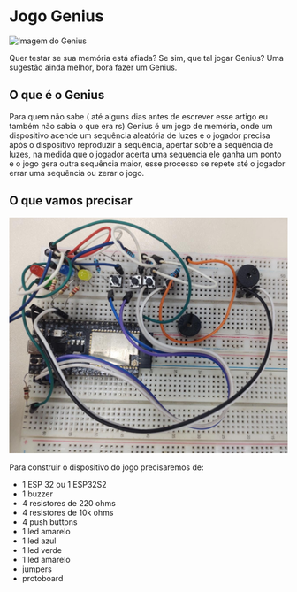 # Jogo Genius

![Imagem do Genius](https://estrela.vtexassets.com/arquivos/ids/163355/Jogo-Genius-Produto-Estrela.jpg?v=636661399595430000)

Quer testar se sua memória está afiada? Se sim, que tal jogar Genius?
Uma sugestão ainda melhor, bora fazer um Genius.

## O que é o Genius

Para quem não sabe ( até alguns dias antes de escrever esse artigo eu também não sabia o que era rs) Genius é um jogo de memória, onde um dispositivo acende um sequência aleatória de luzes e o jogador precisa após o dispositivo reproduzir a sequência, apertar sobre a sequência de luzes, na medida que o jogador acerta uma sequencia ele ganha um ponto e o jogo gera outra sequência maior, esse processo se repete até o jogador errar uma sequência ou zerar o jogo.

## O que vamos precisar

![Imagem do prototipo ](https://raw.githubusercontent.com/JN513/genius/main/imagens/imagem.jpeg)

Para construir o dispositivo do jogo precisaremos de:
- 1 ESP 32 ou 1 ESP32S2
- 1 buzzer
- 4 resistores de 220 ohms
- 4 resistores de 10k ohms
- 4 push buttons
- 1 led amarelo
- 1 led azul
- 1 led verde
- 1 led amarelo
- jumpers
- protoboard

